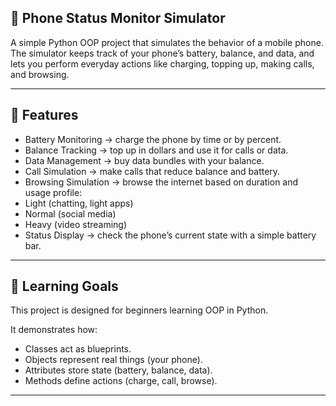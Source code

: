 📱 Phone Status Monitor Simulator
---
A simple Python OOP project that simulates the behavior of a mobile phone.
The simulator keeps track of your phone’s battery, balance, and data, and lets you perform everyday actions like charging, topping up, making calls, and browsing.

---

🔑 Features
---
- Battery Monitoring → charge the phone by time or by percent.
- Balance Tracking → top up in dollars and use it for calls or data.
- Data Management → buy data bundles with your balance.
- Call Simulation → make calls that reduce balance and battery.
- Browsing Simulation → browse the internet based on duration and usage profile:
- Light (chatting, light apps)
- Normal (social media)
- Heavy (video streaming)
- Status Display → check the phone’s current state with a simple battery bar.

---

🎯 Learning Goals
---
This project is designed for beginners learning OOP in Python.

It demonstrates how:
 - Classes act as blueprints.
 - Objects represent real things (your phone).
 - Attributes store state (battery, balance, data).
 - Methods define actions (charge, call, browse).

---
